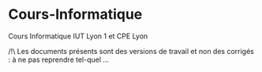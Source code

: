 # Cours-Informatique
Cours Informatique IUT Lyon 1 et CPE Lyon

/!\ Les documents présents sont des versions de travail et non des corrigés : à ne pas reprendre tel-quel ...
